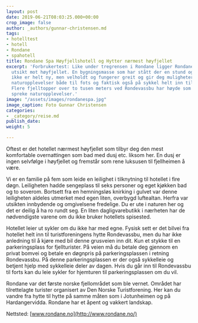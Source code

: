 ```yaml
---
layout: post
date: 2019-06-21T08:03:25.000+00:00
crop_image: false
author: _authors/gunnar-christensen.md
tags:
- hotelltest
- hotell
- Rondane
- spahotell
title: Rondane Spa Høyfjellshotell og Hytter nærmest høyfjellet
excerpt: 'Forbrukertest: Like under tregrensen i Rondane ligger Rondane Spa med vakker
  utsikt mot høyfjellet. En bygningsmasse som har stått der en stund og som derfor
  ikke er helt ny, men velholdt og fungerer greit og gir deg muligheter for flotte
  naturopplevelser både til fots og faktisk også på sykkel helt inn til Rondevassbu.
  Flere fjelltopper over to tusen meters ved Rondevassbu har høyde som innbyr til
  spreke naturopplevelser.'
image: "/assets/images/rondanespa.jpg"
image_caption: Foto Gunnar Christensen
categories:
- _category/reise.md
publish_date: 
weight: 5

---
```

Oftest er det hotellet nærmest høyfjellet som tilbyr deg den mest komfortable overnattingen som bad med dusj etc. liksom her. En dusj er ingen selvfølge i høyfjellet og fremstår som rene luksusen til fjellheimen å være.

Vi er en familie på fem som leide en leilighet i tilknytning til hotellet i fire døgn. Leiligheten hadde sengeplass til seks personer og eget kjøkken bad og to soverom. Bortsett fra en hemningsløs knirking i gulvet var denne leiligheten aldeles utmerket med egen liten, overbygd luftealtan. Herfra var utsikten innbydende og omgivelsene fredelige. Du er ute i naturen her og det er deilig å ha ro rundt seg. En liten dagligvarebutikk i nærheten har de nødvendigste varene om du ikke bruker hotellets spisested.

Hotellet leier ut sykler om du ikke har med egne. Fysisk sett er det bilvei fra hotellet helt inn til turistforeningens hytte Rondevassbu, men du har ikke anledning til å kjøre med bil denne grusveien inn dit. Kun et stykke til en parkeringsplass for fjellturister. På veien må du betale deg gjennom en privat bomvei og betale en døgnpris på parkeringsplassen i retning Rondevassbu. På denne parkeringsplassen er der også sykkelleie og betjent hjelp med sykkelleie deler av dagen. Hvis du går inn til Rondevassbu til forts kan du leie sykler for hjemturen til parkeringsplassen om du vil.

Rondane var det første norske fjellområdet som ble vernet. Området har tilrettelagte turister organisert av Den Norske Turistforening. Her kan du vandre fra hytte til hytte på samme måten som i Jotunheimen og på Hardangervidda. Rondane har et åpent og vakkert landskap.

Nettsted: [www.rondane.no](http://www.rondane.no/)